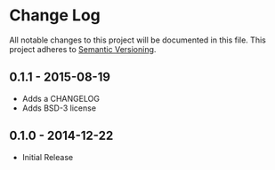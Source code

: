 # Change Log
All notable changes to this project will be documented in this file.
This project adheres to [Semantic Versioning](http://semver.org/).

## 0.1.1 - 2015-08-19
* Adds a CHANGELOG
* Adds BSD-3 license

## 0.1.0 - 2014-12-22
* Initial Release
